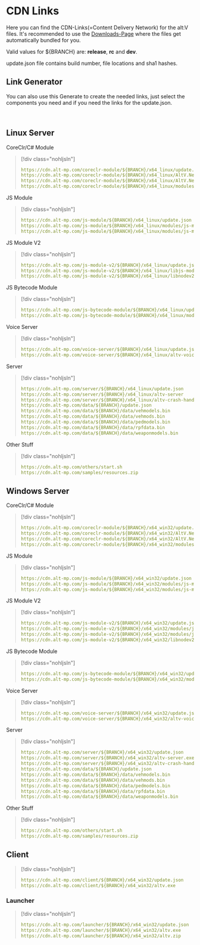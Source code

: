 # CDN Links

Here you can find the CDN-Links(=Content Delivery Network) for the alt:V files. It's recommended to use the [Downloads-Page](https://altv.mp/downloads) where the files get automatically bundled for you.

Valid values for ${BRANCH} are: **release**, **rc** and **dev**.

update.json file contains build number, file locations and sha1 hashes.

## Link Generator

<p>You can also use this Generate to create the needed links, just select the components you need and if you need the links for the update.json.
<div id="CDN_Link_Generator-interface" style="display: flex; justify-content: space-between; max-width: 855px;"> </div>
</br>
<div id="CDN_Link_Generator-links"> </div>

<style>
label {
    display: block;
}
</style>
<script>
    const branchArray = ["release", "rc", "dev"];
    const osArray = ["x64_win32", "x64_linux"];

    document.getElementById("CDN_Link_Generator-interface").innerHTML = generateInterface();

    /**
     * @returns {string}
     */
    function generateInterface()
    {
        let interfaceStr = "";

        interfaceStr += "<div><select name='branch' id='branch'>";
        for(let i=0; i < branchArray.length; i++)
        {
            interfaceStr += "<option value='" + i + "'>" + branchArray[i] + "</option>"
        }
        interfaceStr += "</select></div>";

        interfaceStr += "<div><select name='os' id='os'>";
        for(let i=0; i < osArray.length; i++)
        {
            interfaceStr += "<option value='" + i + "'>" + osArray[i] + "</option>"
        }
        
        interfaceStr += "</select></div>";

        interfaceStr += "<div><input type='checkbox' id='server' name='server' value='server'><label for='server'>server</label></div>";
        interfaceStr += "<div><input type='checkbox' id='voice' name='voice' value='voice'><label for='voice'>voice</label></div>";
        interfaceStr += "<div><input type='checkbox' id='csharp' name='csharp' value='csharp'><label for='csharp'>csharp-module</label></div>";
        interfaceStr += "<div><input type='checkbox' id='javascript' name='javascript' value='javascript'><label for='javascript'>js-module</label></div>";
        interfaceStr += "<div><input type='checkbox' id='javascriptv2' name='javascriptv2' value='javascriptv2'><label for='javascriptv2'>js-module-v2</label></div>";
        interfaceStr += "<div><input type='checkbox' id='js-bytecode' name='js-bytecode' value='js-bytecode'><label for='js-bytecode'>js-bytecode-module</label></div>";
        interfaceStr += "<div><input type='checkbox' id='update' name='update' value='update'><label for='update'>update.json</label></div>";

        interfaceStr += "<div><button id='generate' onclick='generate()'>Generate Links</button></div>";

        interfaceStr += "</br>";

        return interfaceStr;
    }

    /**
     * @returns {void}
     */
    function generate()
    {
        let branch = Number.parseInt(document.getElementById("branch").value, 10);
        let os = Number.parseInt(document.getElementById("os").value, 10);
        let update = document.getElementById("update").checked;
        let server = document.getElementById("server").checked;
        let voice = document.getElementById("voice").checked;
        let csharp = document.getElementById("csharp").checked;
        let javascript = document.getElementById("javascript").checked;
        let javascriptv2 = document.getElementById("javascriptv2").checked;
        let bytecodeModule = document.getElementById("js-bytecode").checked;

        document.getElementById("CDN_Link_Generator-links").innerHTML = generateLinks([server, voice, csharp, javascript, javascriptv2, bytecodeModule],branch,os,update);
    }

    /**
     * @param {boolean[]} selection
     * @param {number} branchIndex
     * @param {number} osIndex
     * @param {boolean} listUpdate
     * @returns {string}
     */
    function generateLinks(selection, branchIndex, osIndex, listUpdate)
    {
        let returnStr = "";
        returnStr += "<pre>";

        if(selection[0])
            returnStr += generateServerLinks(branchIndex, osIndex, listUpdate);

        if(selection[1])
            returnStr += generateVoiceServerLinks(branchIndex, osIndex, listUpdate);

        if(selection[2])
            returnStr += generateCSLinks(branchIndex, osIndex, listUpdate);

        if(selection[3])
            returnStr += generateJSLinks(branchIndex, osIndex, listUpdate);

        if(selection[4])
            returnStr += generateJSV2Links(branchIndex, osIndex, listUpdate);

        if (selection[5]) {
            returnStr += generateJSBytecodeLinks(branchIndex, osIndex, listUpdate);
        }

        if(!selection[0] && !selection[1] && !selection[2] && !selection[3] && !selection[4] && !selection[5])
            returnStr += "You didn't select any components :(";
        else if(selection[4] && (branchArray[branchIndex] === "release" || branchArray[branchIndex] === "rc"))
            returnStr += "js-module-v2 is not ready for production. It is only available on dev branch. See https://github.com/altmp/altv-js-module-v2/tree/v1-compatibility for more information.";


        returnStr += "<\/pre>";

        return returnStr;
    }

    /**
     * @param {number} branchIndex
     * @param {number} osIndex
     * @param {boolean} listUpdate
     * @returns {string}
     */
    function generateServerLinks(branchIndex, osIndex, listUpdate)
    {
        let returnStr = "";

        if(listUpdate)
            returnStr += "https://cdn.alt-mp.com/server/" + branchArray[branchIndex] + "/" + osArray[osIndex] + "/update.json</br>"
            returnStr += "https://cdn.alt-mp.com/data/" + branchArray[branchIndex] + "/update.json</br>"

        if(osIndex === 0) {
            returnStr += "https://cdn.alt-mp.com/server/" + branchArray[branchIndex] + "/" + osArray[osIndex] + "/altv-crash-handler.exe</br>"
            returnStr += "https://cdn.alt-mp.com/server/" + branchArray[branchIndex] + "/" + osArray[osIndex] + "/altv-server.exe</br>";
        } else {
            returnStr += "https://cdn.alt-mp.com/server/" + branchArray[branchIndex] + "/" + osArray[osIndex] + "/altv-crash-handler</br>"
            returnStr += "https://cdn.alt-mp.com/server/" + branchArray[branchIndex] + "/" + osArray[osIndex] + "/altv-server</br>";
        }

        returnStr += "https://cdn.alt-mp.com/data/" + branchArray[branchIndex] + "/data/vehmodels.bin</br>";
        returnStr += "https://cdn.alt-mp.com/data/" + branchArray[branchIndex] + "/data/vehmods.bin</br>"
        returnStr += "https://cdn.alt-mp.com/data/" + branchArray[branchIndex] + "/data/pedmodels.bin</br>"

        returnStr += "https://cdn.alt-mp.com/data/" + branchArray[branchIndex] + "/data/rpfdata.bin</br>"
        returnStr += "https://cdn.alt-mp.com/data/" + branchArray[branchIndex] + "/data/weaponmodels.bin</br>"

        return returnStr;
    }

    /**
     * @param {number} branchIndex
     * @param {number} osIndex
     * @param {boolean} listUpdate
     * @returns {string}
     */
    function generateVoiceServerLinks(branchIndex, osIndex, listUpdate)
    {
        let returnStr = "";

        if(listUpdate)
            returnStr += "https://cdn.alt-mp.com/voice-server/" + branchArray[branchIndex] + "/" + osArray[osIndex] + "/update.json</br>";

        if(osIndex === 0)
            returnStr += "https://cdn.alt-mp.com/voice-server/" + branchArray[branchIndex] + "/" + osArray[osIndex] + "/altv-voice-server.exe</br>";
        else
            returnStr += "https://cdn.alt-mp.com/voice-server/" + branchArray[branchIndex] + "/" + osArray[osIndex] + "/altv-voice-server</br>";

        return returnStr;
    }

    /**
     * @param {number} branchIndex
     * @param {number} osIndex
     * @param {boolean} listUpdate
     * @returns {string}
     */
    function generateCSLinks(branchIndex, osIndex, listUpdate)
    {
        let returnStr = "";

        if(listUpdate)
            returnStr += "https://cdn.alt-mp.com/coreclr-module/" + branchArray[branchIndex] + "/" + osArray[osIndex] + "/update.json</br>";

        returnStr += "https://cdn.alt-mp.com/coreclr-module/" + branchArray[branchIndex] + "/" + osArray[osIndex] + "/AltV.Net.Host.dll</br>";
        returnStr += "https://cdn.alt-mp.com/coreclr-module/" + branchArray[branchIndex] + "/" + osArray[osIndex] + "/AltV.Net.Host.runtimeconfig.json</br>";

        if(osIndex === 0)
            returnStr += "https://cdn.alt-mp.com/coreclr-module/" + branchArray[branchIndex] + "/" + osArray[osIndex] + "/modules/csharp-module.dll</br>";
        else
            returnStr += "https://cdn.alt-mp.com/coreclr-module/" + branchArray[branchIndex] + "/" + osArray[osIndex] + "/modules/libcsharp-module.so</br>";

        return returnStr;
    }

    /**
     * @param {number} branchIndex
     * @param {number} osIndex
     * @param {boolean} listUpdate
     * @returns {string}
     */
    function generateJSLinks(branchIndex, osIndex, listUpdate)
    {
        let returnStr = "";

        if(listUpdate)
            returnStr += "https://cdn.alt-mp.com/js-module/" + branchArray[branchIndex] + "/" + osArray[osIndex] + "/update.json</br>";

        if(osIndex === 0)
            returnStr += "https://cdn.alt-mp.com/js-module/" + branchArray[branchIndex] + "/" + osArray[osIndex] + "/modules/js-module/libnode.dll</br>";
        else
            returnStr += "https://cdn.alt-mp.com/js-module/" + branchArray[branchIndex] + "/" + osArray[osIndex] + "/modules/js-module/libnode.so.108</br>";

        if(osIndex === 0)
            returnStr += "https://cdn.alt-mp.com/js-module/" + branchArray[branchIndex] + "/" + osArray[osIndex] + "/modules/js-module/js-module.dll</br>";
        else
            returnStr += "https://cdn.alt-mp.com/js-module/" + branchArray[branchIndex] + "/" + osArray[osIndex] + "/modules/js-module/libjs-module.so</br>";

        return returnStr;
    }

    /**
     * @param {number} branchIndex
     * @param {number} osIndex
     * @param {boolean} listUpdate
     * @returns {string}
     */
    function generateJSV2Links(branchIndex, osIndex, listUpdate)
    {
        let returnStr = "";

        if(listUpdate) {
            if(branchArray[branchIndex] == "dev") returnStr += "https://cdn.alt-mp.com/js-module-v2/" + branchArray[branchIndex] + "/" + osArray[osIndex] + "/update.json</br>";
        }

        if(osIndex === 0)
        {
            if(branchArray[branchIndex] == "dev") returnStr += "https://cdn.alt-mp.com/js-module-v2/" + branchArray[branchIndex] + "/" + osArray[osIndex] + "/libnodev2.dll</br>";
        } else {
            if(branchArray[branchIndex] == "dev") returnStr += "https://cdn.alt-mp.com/js-module-v2/" + branchArray[branchIndex] + "/" + osArray[osIndex] + "/libnodev2.so</br>";
        }

        if(osIndex === 0) {
            if(branchArray[branchIndex] == "dev") {
                returnStr += "https://cdn.alt-mp.com/js-module-v2/" + branchArray[branchIndex] + "/" + osArray[osIndex] + "/modules/js-module-v2.dll</br>";
                returnStr += "https://cdn.alt-mp.com/js-module-v2/" + branchArray[branchIndex] + "/" + osArray[osIndex] + "/modules/js-module-v2.pdb</br>";
            }
        } else {
            if(branchArray[branchIndex] == "dev") returnStr += "https://cdn.alt-mp.com/js-module-v2/" + branchArray[branchIndex] + "/" + osArray[osIndex] + "/libjs-module-v2.so</br>";
        }

        return returnStr;
    }

    /**
     * @param {number} branchIndex
     * @param {number} osIndex
     * @param {boolean} listUpdate
     * @returns {string}
     */
    function generateJSBytecodeLinks(branchIndex, osIndex, listUpdate)
    {
        let returnStr = "";

        if(listUpdate)
            returnStr += "https://cdn.alt-mp.com/js-bytecode-module/" + branchArray[branchIndex] + "/" + osArray[osIndex] + "/update.json</br>";

        if(osIndex === 0)
            returnStr += "https://cdn.alt-mp.com/js-bytecode-module/" + branchArray[branchIndex] + "/" + osArray[osIndex] + "/modules/js-bytecode-module.dll</br>";
        else
            returnStr += "https://cdn.alt-mp.com/js-bytecode-module/" + branchArray[branchIndex] + "/" + osArray[osIndex] + "/modules/libjs-bytecode-module.so</br>";

        return returnStr;
    }
</script>
## Linux Server

CoreClr/C# Module
> [!div class="nohljsln"]
>```yaml
>https://cdn.alt-mp.com/coreclr-module/${BRANCH}/x64_linux/update.json
>https://cdn.alt-mp.com/coreclr-module/${BRANCH}/x64_linux/AltV.Net.Host.dll
>https://cdn.alt-mp.com/coreclr-module/${BRANCH}/x64_linux/AltV.Net.Host.runtimeconfig.json
>https://cdn.alt-mp.com/coreclr-module/${BRANCH}/x64_linux/modules/libcsharp-module.so
>```

JS Module
> [!div class="nohljsln"]
>```yaml
>https://cdn.alt-mp.com/js-module/${BRANCH}/x64_linux/update.json
>https://cdn.alt-mp.com/js-module/${BRANCH}/x64_linux/modules/js-module/libjs-module.so
>https://cdn.alt-mp.com/js-module/${BRANCH}/x64_linux/modules/js-module/libnode.so.108
>```

JS Module V2
> [!div class="nohljsln"]
>```yaml
>https://cdn.alt-mp.com/js-module-v2/${BRANCH}/x64_linux/update.json
>https://cdn.alt-mp.com/js-module-v2/${BRANCH}/x64_linux/libjs-module-v2.so
>https://cdn.alt-mp.com/js-module-v2/${BRANCH}/x64_linux/libnodev2.so
>```

JS Bytecode Module
> [!div class="nohljsln"]
>```yaml
>https://cdn.alt-mp.com/js-bytecode-module/${BRANCH}/x64_linux/update.json
>https://cdn.alt-mp.com/js-bytecode-module/${BRANCH}/x64_linux/modules/libjs-bytecode-module.so
>```

Voice Server
> [!div class="nohljsln"]
>```yaml
>https://cdn.alt-mp.com/voice-server/${BRANCH}/x64_linux/update.json
>https://cdn.alt-mp.com/voice-server/${BRANCH}/x64_linux/altv-voice-server
>```

Server
> [!div class="nohljsln"]
>```yaml
>https://cdn.alt-mp.com/server/${BRANCH}/x64_linux/update.json
>https://cdn.alt-mp.com/server/${BRANCH}/x64_linux/altv-server
>https://cdn.alt-mp.com/server/${BRANCH}/x64_linux/altv-crash-handler
>https://cdn.alt-mp.com/data/${BRANCH}/update.json
>https://cdn.alt-mp.com/data/${BRANCH}/data/vehmodels.bin
>https://cdn.alt-mp.com/data/${BRANCH}/data/vehmods.bin
>https://cdn.alt-mp.com/data/${BRANCH}/data/pedmodels.bin
>https://cdn.alt-mp.com/data/${BRANCH}/data/rpfdata.bin
>https://cdn.alt-mp.com/data/${BRANCH}/data/weaponmodels.bin
>```

Other Stuff
> [!div class="nohljsln"]
>```yaml
>https://cdn.alt-mp.com/others/start.sh
>https://cdn.alt-mp.com/samples/resources.zip
>```

## Windows Server

CoreClr/C# Module
> [!div class="nohljsln"]
>```yaml
>https://cdn.alt-mp.com/coreclr-module/${BRANCH}/x64_win32/update.json
>https://cdn.alt-mp.com/coreclr-module/${BRANCH}/x64_win32/AltV.Net.Host.dll
>https://cdn.alt-mp.com/coreclr-module/${BRANCH}/x64_win32/AltV.Net.Host.runtimeconfig.json
>https://cdn.alt-mp.com/coreclr-module/${BRANCH}/x64_win32/modules/csharp-module.dll
>```

JS Module
> [!div class="nohljsln"]
>```yaml
>https://cdn.alt-mp.com/js-module/${BRANCH}/x64_win32/update.json
>https://cdn.alt-mp.com/js-module/${BRANCH}/x64_win32/modules/js-module/js-module.dll
>https://cdn.alt-mp.com/js-module/${BRANCH}/x64_win32/modules/js-module/libnode.dll
>```

JS Module V2
> [!div class="nohljsln"]
>```yaml
>https://cdn.alt-mp.com/js-module-v2/${BRANCH}/x64_win32/update.json
>https://cdn.alt-mp.com/js-module-v2/${BRANCH}/x64_win32/modules/js-module-v2.dll
>https://cdn.alt-mp.com/js-module-v2/${BRANCH}/x64_win32/modules/js-module-v2.pdb
>https://cdn.alt-mp.com/js-module-v2/${BRANCH}/x64_win32/libnodev2.dll
>```

JS Bytecode Module
> [!div class="nohljsln"]
>```yaml
>https://cdn.alt-mp.com/js-bytecode-module/${BRANCH}/x64_win32/update.json
>https://cdn.alt-mp.com/js-bytecode-module/${BRANCH}/x64_win32/modules/js-bytecode-module.dll
>```

Voice Server
> [!div class="nohljsln"]
>```yaml
>https://cdn.alt-mp.com/voice-server/${BRANCH}/x64_win32/update.json
>https://cdn.alt-mp.com/voice-server/${BRANCH}/x64_win32/altv-voice-server.exe
>```

Server
> [!div class="nohljsln"]
>```yaml
>https://cdn.alt-mp.com/server/${BRANCH}/x64_win32/update.json
>https://cdn.alt-mp.com/server/${BRANCH}/x64_win32/altv-server.exe
>https://cdn.alt-mp.com/server/${BRANCH}/x64_win32/altv-crash-handler.exe
>https://cdn.alt-mp.com/data/${BRANCH}/update.json
>https://cdn.alt-mp.com/data/${BRANCH}/data/vehmodels.bin
>https://cdn.alt-mp.com/data/${BRANCH}/data/vehmods.bin
>https://cdn.alt-mp.com/data/${BRANCH}/data/pedmodels.bin
>https://cdn.alt-mp.com/data/${BRANCH}/data/rpfdata.bin
>https://cdn.alt-mp.com/data/${BRANCH}/data/weaponmodels.bin
>```

Other Stuff
> [!div class="nohljsln"]
>```yaml
>https://cdn.alt-mp.com/others/start.sh
>https://cdn.alt-mp.com/samples/resources.zip
>```

## Client
> [!div class="nohljsln"]
>```yaml
>https://cdn.alt-mp.com/client/${BRANCH}/x64_win32/update.json
>https://cdn.alt-mp.com/client/${BRANCH}/x64_win32/altv.exe
>```
### Launcher
> [!div class="nohljsln"]
>```yaml
>https://cdn.alt-mp.com/launcher/${BRANCH}/x64_win32/update.json
>https://cdn.alt-mp.com/launcher/${BRANCH}/x64_win32/altv.exe
>https://cdn.alt-mp.com/launcher/${BRANCH}/x64_win32/altv.zip
>```
